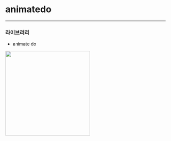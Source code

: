 # animatedo

----------------------------------------

### 라이브러리

- animate do



<img src="https://user-images.githubusercontent.com/39526249/170943079-0b103b05-5372-4c2c-820f-6f0f1759a97c.gif"  width="266" />
